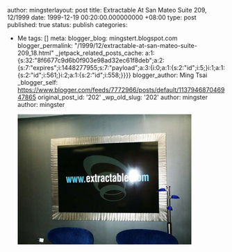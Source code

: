 author: mingsterlayout: post
title: Extractable At San Mateo Suite 209, 12/1999
date: 1999-12-19 00:20:00.000000000 +08:00
type: post
published: true
status: publish
categories:
- Me
tags: []
meta:
  blogger_blog: mingstert.blogspot.com
  blogger_permalink: "/1999/12/extractable-at-san-mateo-suite-209_18.html"
  _jetpack_related_posts_cache: a:1:{s:32:"8f6677c9d6b0f903e98ad32ec61f8deb";a:2:{s:7:"expires";i:1448277955;s:7:"payload";a:3:{i:0;a:1:{s:2:"id";i:5;}i:1;a:1:{s:2:"id";i:561;}i:2;a:1:{s:2:"id";i:558;}}}}
  blogger_author: Ming Tsai
  _blogger_self: https://www.blogger.com/feeds/7772966/posts/default/113794687046947865
  original_post_id: '202'
  _wp_old_slug: '202'
author: mingster
author: mingster<p><a href="/img/DCP_0008.jpg"><img style="clear:all;float:left;cursor:hand;margin:0 10px 10px 0;" alt="" src="/img/DCP_0008.jpg" /></a></p>
